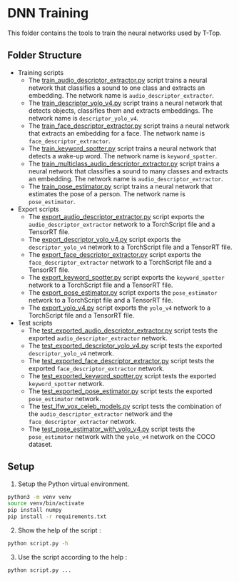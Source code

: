 # DNN Training
This folder contains the tools to train the neural networks used by T-Top.

## Folder Structure
- Training scripts
    - The [train_audio_descriptor_extractor.py](train_audio_descriptor_extractor.py) script trains a neural network that classifies a sound to one class and extracts an embedding. The network name is `audio_descriptor_extractor`.
    - The [train_descriptor_yolo_v4.py](train_descriptor_yolo_v4.py) script trains a neural network that detects objects, classifies them and extracts embeddings. The network name is `descriptor_yolo_v4`.
    - The [train_face_descriptor_extractor.py](train_face_descriptor_extractor.py) script trains a neural network that extracts an embedding for a face. The network name is `face_descriptor_extractor`.
    - The [train_keyword_spotter.py](train_keyword_spotter.py) script trains a neural network that detects a wake-up word. The network name is `keyword_spotter`.
    - The [train_multiclass_audio_descriptor_extractor.py](train_multiclass_audio_descriptor_extractor.py) script trains a neural network that classifies a sound to many classes and extracts an embedding. The network name is `audio_descriptor_extractor`.
    - The [train_pose_estimator.py](train_pose_estimator.py) script trains a neural network that estimates the pose of a person. The network name is `pose_estimator`.
- Export scripts
    - The [export_audio_descriptor_extractor.py](export_audio_descriptor_extractor.py) script exports the `audio_descriptor_extractor` network to a TorchScript file and a TensorRT file.
    - The [export_descriptor_yolo_v4.py](export_descriptor_yolo_v4.py) script exports the `descriptor_yolo_v4` network to a TorchScript file and a TensorRT file.
    - The [export_face_descriptor_extractor.py](export_face_descriptor_extractor.py) script exports the `face_descriptor_extractor` network to a TorchScript file and a TensorRT file.
    - The [export_keyword_spotter.py](export_keyword_spotter.py) script exports the `keyword_spotter` network to a TorchScript file and a TensorRT file.
    - The [export_pose_estimator.py](export_pose_estimator.py) script exports the `pose_estimator` network to a TorchScript file and a TensorRT file.
    - The [export_yolo_v4.py](export_yolo_v4.py) script exports the `yolo_v4` network to a TorchScript file and a TensorRT file.
- Test scripts
    - The [test_exported_audio_descriptor_extractor.py](test_exported_audio_descriptor_extractor.py) script tests the exported `audio_descriptor_extractor` network.
    - The [test_exported_descriptor_yolo_v4.py](test_exported_descriptor_yolo_v4.py) script tests the exported `descriptor_yolo_v4` network.
    - The [test_exported_face_descriptor_extractor.py](test_exported_face_descriptor_extractor.py) script tests the exported `face_descriptor_extractor` network.
    - The [test_exported_keyword_spotter.py](test_exported_keyword_spotter.py) script tests the exported `keyword_spotter` network.
    - The [test_exported_pose_estimator.py](test_exported_pose_estimator.py) script tests the exported `pose_estimator` network.
    - The [test_lfw_vox_celeb_models.py](test_lfw_vox_celeb_models.py) script tests the combination of the `audio_descriptor_extractor` network and the `face_descriptor_extractor` network.
    - The [test_pose_estimator_with_yolo_v4.py](test_pose_estimator_with_yolo_v4.py) script tests the `pose_estimator` network with the `yolo_v4` network on the COCO dataset.

## Setup

1. Setup the Python virtual environment.
```bash
python3 -m venv venv
source venv/bin/activate
pip install numpy
pip install -r requirements.txt
```

2. Show the help of the script :
```bash
python script.py -h
```

3. Use the script according to the help :
```bash
python script.py ...
```
